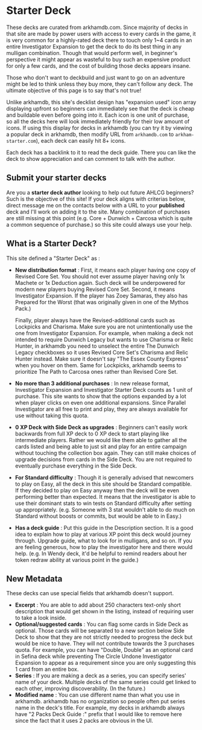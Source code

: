 # Starter Deck

These decks are curated from arkhamdb.com. Since majority of decks in that site are made by power users with access to every cards in the game, it is very common for a highly-rated deck there to touch only 1~4 cards in an entire Investigator Expansion to get the deck to do its best thing in any mulligan combination. Though that would perform well, in beginner's perspective it might appear as wasteful to buy such an expensive product for only a few cards, and the cost of building those decks appears insane.

Those who don't want to deckbuild and just want to go on an adventure might be led to think unless they buy more, they can't follow any deck. The ultimate objective of this page is to say that's not true!

Unlike arkhamdb, this site's decklist design has "expansion used" icon array displaying upfront so beginners can immediately see that the deck is cheap and buildable even before going into it. Each icon is one unit of purchase, so all the decks here will look immediately friendly for their low amount of icons. If using this display for decks in arkhamdb (you can try it by viewing a popular deck in arkhamdb, then modify URL from `arkhamdb.com` to `arkham-starter.com`), each deck can easily hit 8+ icons.

Each deck has a backlink to it to read the deck guide. There you can like the deck to show appreciation and can comment to talk with the author.

## Submit your starter decks

Are you a **starter deck author** looking to help out future AHLCG beginners? Such is the objective of this site! If your deck aligns with criterias below, direct message me on the contacts below with a URL to your **published** deck and I'll work on adding it to the site. Many combination of purchases are still missing at this point (e.g. Core + Dunwich + Carcosa which is quite a common sequence of purchase.) so this site could always use your help.

## What is a Starter Deck?

This site defined a "Starter Deck" as :

- **New distribution format** : First, it means each player having one copy of Revised Core Set. You should not ever assume player having only 1x Machete or 1x Deduction again. Such deck will be underpowered for modern new players buying Revised Core Set. Second, it means Investigator Expansion. If the player has Zoey Samaras, they also has Prepared for the Worst (that was originally given in one of the Mythos Pack.) 

  Finally, player always have the Revised-additional cards such as Lockpicks and Charisma. Make sure you are not unintentionally use the one from Investigator Expansion. For example, when making a deck not intended to require Dunwich Legacy but wants to use Charisma or Relic Hunter, in arkhamdb you need to unselect the entire The Dunwich Legacy checkboxes so it uses Revised Core Set's Charisma and Relic Hunter instead. Make sure it doesn't say "The Essex County Express" when you hover on them. Same for Lockpicks, arkhamdb seems to prioritize The Path to Carcosa ones rather than Revised Core Set.

- **No more than 3 additional purchases** : In new release format, Investigator Expansion and Investigator Starter Deck counts as 1 unit of purchase. This site wants to show that the options expanded by a lot when player clicks on even one additional expansions. Since Parallel Investigator are all free to print and play, they are always available for use without taking this quota.
- **0 XP Deck with Side Deck as upgrades** : Beginners can't easily work backwards from full XP deck to 0 XP deck to start playing like intermediate players. Rather we would like them able to gather all the cards listed and being able to just sit and play for an entire campaign without touching the collection box again. They can still make choices of upgrade decisions from cards in the Side Deck. You are not required to eventually purchase everything in the Side Deck.
- **For Standard difficulty** : Though it is generally advised that newcomers to play on Easy, all the deck in this site should be Standard compatible. If they decided to play on Easy anyway then the deck will be even performing better than expected. It means that the investigator is able to use their dominant stats to win tests on Standard difficulty after setting up appropriately. (e.g. Someone with 3 stat wouldn't able to do much on Standard without boosts or commits, but would be able to in Easy.)
- **Has a deck guide** : Put this guide in the Description section. It is a good idea to explain how to play at various XP point this deck would journey through. Upgrade guide, what to look for in mulligans, and so on. If you are feeling generous, how to play the investigator here and there would help. (e.g. In Wendy deck, it'd be helpful to remind readers about her token redraw ability at various point in the guide.)

## New Metadata

These decks can use special fields that arkhamdb doesn't support.

- **Excerpt** : You are able to add about 250 characters text-only short description that would get shown in the listing, instead of requiring user to take a look inside.
- **Optional/suggested cards** : You can flag some cards in Side Deck as optional. Those cards will be separated to a new section below Side Deck to show that they are not strictly needed to progress the deck but would be nice to have. They will not contribute towards the 3 purchases quota. For example, you can have "Double, Double" as an optional card in Sefina deck while preventing The Circle Undone Investigator Expansion to appear as a requirement since you are only suggesting this 1 card from an entire box.
- **Series** : If you are making a deck as a series, you can specify series' name of your deck. Multiple decks of the same series could get linked to each other, improving discoverability. (In the future.)
- **Modified name** : You can use different name than what you use in arkhamdb. arkhamdb has no organization so people often put series name in the deck's title. For example, my decks in arkhamdb always have "2 Packs Deck Guide :" prefix that I would like to remove here since the fact that it uses 2 packs are obvious in the UI.

<!-- - **Tag** : You can tag your deck what it is dealing with. In the future user can look for a missing role to fill their team with the filter. Each tag supports a short explanation (~100 characters) why it is able to fill that role, and a flag whether it is the deck's main role (can do with high success rate, has acceleration) or off-role (can do sometimes, can't do alone).

### Available Tags

- **Fight** : Use Fight action to deal damage to enemies.
- **Evade** : Use Evade action to exhaust enemies.
- **Investigate** : Can pick up clues from location consistently.
- **Treachery** : Deal with various kind of treacheries. (Commit, cancel, ignore, discard.)
- **Heal** : Can remove damage / horror counters from investigators.
- **Support** : Has something not related to treachery and healing that affects other investigator. For example Minh and Carson would always have a Teamplay role from their ability. Teamwork, Encyclopedia, Stand Together, Extra Ammunition, etc. all also works targeting other investigators. -->

